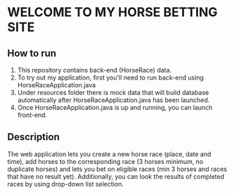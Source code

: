 # WELCOME TO MY HORSE BETTING SITE

## How to run

1. This repository contains back-end (HorseRace) data.
2. To try out my application, first you'll need to run back-end using HorseRaceApplication.java
3. Under resources folder there is mock data that will build database automatically after HorseRaceApplication.java has been launched.
4. Once HorseRaceApplication.java is up and running, you can launch front-end.

## Description

The web application lets you create a new horse race (place, date and time), add horses to the corresponding race 
(3 horses minimum, no duplicate horses) and lets you bet on eligible races (min 3 horses and races that have no result 
yet). Additionally, you can look the results of completed races by using drop-down list selection.
